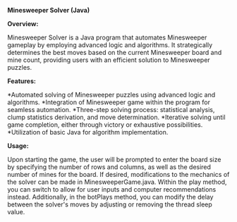 **Minesweeper Solver (Java)**

**Overview:**

Minesweeper Solver is a Java program that automates Minesweeper gameplay by employing advanced logic and algorithms. It strategically determines the best moves based on the current Minesweeper board and mine count, providing users with an efficient solution to Minesweeper puzzles.

**Features:**

*Automated solving of Minesweeper puzzles using advanced logic and algorithms.
*Integration of Minesweeper game within the program for seamless automation.
*Three-step solving process: statistical analysis, clump statistics derivation, and move determination.
*Iterative solving until game completion, either through victory or exhaustive possibilities.
*Utilization of basic Java for algorithm implementation.

**Usage:**

Upon starting the game, the user will be prompted to enter the board size by specifying the number of rows and columns, as well as the desired number of mines for the board. If desired, modifications to the mechanics of the solver can be made in MinesweeperGame.java. Within the play method, you can switch to allow for user inputs and computer recommendations instead. Additionally, in the botPlays method, you can modify the delay between the solver's moves by adjusting or removing the thread sleep value.
